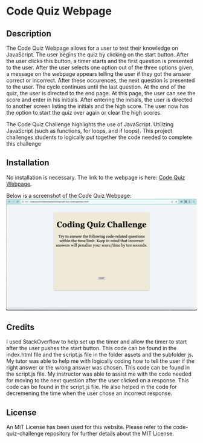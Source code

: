 # Code Quiz Webpage

## Description

The Code Quiz Webpage allows for a user to test their knowledge on JavaScript. The user begins the quiz by clicking on the start button. After the user clicks this button, a timer starts and the first question is presented to the user. After the user selects one option out of the three options given, a message on the webpage appears telling the user if they got the answer correct or incorrect. After these occurences, the next question is presented to the user. The cycle continues until the last question. At the end of the quiz, the user is directed to the end page. At this page, the user can see the score and enter in his initials. After entering the initials, the user is directed to another screen listing the initials and the high score. The user now has the option to start the quiz over again or clear the high scores.

The Code Quiz Challenge highlights the use of JavaScript. Utilizing JavaScript (such as functions, for loops, and if loops). This project challenges students to logically put together the code needed to complete this challenge

## Installation

No installation is necessary. The link to the webpage is here:
[Code Quiz Webpage](https://cararosa.github.io/code-quiz-challenge/).

Below is a screenshot of the Code Quiz Webpage:
![Alt text](./assets/images/CodeQuizWebpage.png)

## Credits

I used StackOverflow to help set up the timer and allow the timer to start after the user pushes the start button. This code can be found in the index.html file and the script.js file in the folder assets and the subfolder js. My tutor was able to help me with logically coding how to tell the user if the right answer or the wrong answer was chosen. This code can be found in the script.js file. My instructor was able to assist me with the code needed for moving to the next question after the user clicked on a response. This code can be found in the script.js file. He also helped in the code for decremening the time when the user chose an incorrect response.

## License

An MIT License has been used for this website. Please refer to the code-quiz-challenge repository for further details about the MIT License.
